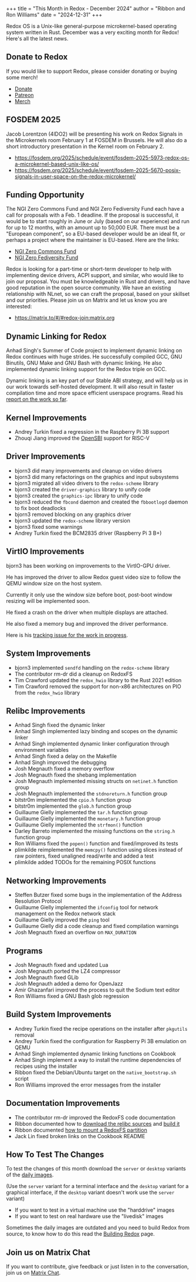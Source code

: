 +++
title = "This Month in Redox - December 2024"
author = "Ribbon and Ron Williams"
date = "2024-12-31"
+++

Redox OS is a Unix-like general-purpose microkernel-based operating system
written in Rust. December was a very exciting month for Redox! Here's all the latest news.

## Donate to Redox

If you would like to support Redox, please consider donating or buying some merch!

- [Donate](https://www.redox-os.org/donate/)
- [Patreon](https://www.patreon.com/redox_os)
- [Merch](https://redox-os.creator-spring.com/)

## FOSDEM 2025

Jacob Lorentzon (4lDO2) will be presenting his work on Redox Signals in the Microkernels room February 1 at FOSDEM in Brussels. He will also do a short introductory presentation in the Kernel room on February 2.

- https://fosdem.org/2025/schedule/event/fosdem-2025-5973-redox-os-a-microkernel-based-unix-like-os/
- https://fosdem.org/2025/schedule/event/fosdem-2025-5670-posix-signals-in-user-space-on-the-redox-microkernel/

## Funding Opportunity

The NGI Zero Commons Fund and NGI Zero Fediversity Fund each have a call for proposals with a Feb. 1 deadline.
If the proposal is successful, it would be to start roughly in June or July (based on our experience) and run for up to 12 months,
with an amount up to 50,000 EUR.
There must be a "European component", so a EU-based developer would be an ideal fit,
or perhaps a project where the maintainer is EU-based. Here are the links:

- [NGI Zero Commons Fund](https://nlnet.nl/commonsfund/)
- [NGI Zero Fediversity Fund](https://nlnet.nl/fediversity/)

Redox is looking for a part-time or short-term developer to help with implementing device drivers, ACPI support, and similar,
who would like to join our proposal.
You must be knowledgeable in Rust and drivers, and have good reputation in the open source community.
We have an existing relationship with NLnet, so we can craft the proposal, based on your skillset  and our priorities.
Please join us on Matrix and let us know you are interested:

- https://matrix.to/#/#redox-join:matrix.org

## Dynamic Linking for Redox

Anhad Singh's Summer of Code project to implement dynamic linking on Redox continues with huge strides.
He successfully compiled GCC, GNU Binutils, GNU Make and GNU Bash with dynamic linking.
He also implemented dynamic linking support for the Redox triple on GCC.

Dynamic linking is an key part of our Stable ABI strategy, and will help us in our work towards self-hosted development. It will also result in faster compilation time and more space efficient userspace programs.
Read his [report on the work so far](/news/01_rsoc2024_dynamic_linker).

## Kernel Improvements

- Andrey Turkin fixed a regression in the Raspberry Pi 3B support
- Zhouqi Jiang improved the [OpenSBI](https://github.com/riscv-software-src/opensbi) support for RISC-V

## Driver Improvements

- bjorn3 did many improvements and cleanup on video drivers
- bjorn3 did many refactorings on the graphics and input subsystems
- bjorn3 migrated all video drivers to the `redox-scheme` library
- bjorn3 created the `driver-graphics` library to unify code
- bjorn3 created the `graphics-ipc` library to unify code
- bjorn3 reduced the `fbcond` daemon and created the `fbbootlogd` daemon to fix boot deadlocks
- bjorn3 removed blocking on any graphics driver
- bjorn3 updated the `redox-scheme` library version
- bjorn3 fixed some warnings
- Andrey Turkin fixed the BCM2835 driver (Raspberry Pi 3 B+)

## VirtIO Improvements

bjorn3 has been working on improvements to the VirtIO-GPU driver.

He has improved the driver to allow Redox guest video size to follow the QEMU window size on the host system.

Currently it only use the window size before boot, post-boot window resizing will be implemented soon.

He fixed a crash on the driver when multiple displays are attached.

He also fixed a memory bug and improved the driver performance.

Here is his [tracking issue for the work in progress](https://gitlab.redox-os.org/redox-os/redox/-/issues/1428).

## System Improvements

- bjorn3 implemented `sendfd` handling on the `redox-scheme` library
- The contributor rm-dr did a cleanup on RedoxFS
- Tim Crawford updated the `redox_hwio` library to the Rust 2021 edition
- Tim Crawford removed the support for non-x86 architectures on PIO from the `redox_hwio` library

## Relibc Improvements

- Anhad Singh fixed the dynamic linker
- Anhad Singh implemented lazy binding and scopes on the dynamic linker
- Anhad Singh implemented dynamic linker configuration through environment variables
- Anhad Singh fixed a delay on the Makefile
- Anhad Singh improved the debugging
- Josh Megnauth fixed a memory overflow
- Josh Megnauth fixed the shebang implementation
- Josh Megnauth implemented missing structs on `netinet.h` function group
- Josh Megnauth implemented the `stdnoreturn.h` function group
- bitstr0m implemented the `cpio.h` function group
- bitstr0m implemented the `glob.h` function group
- Guillaume Gielly implemented the `tar.h` function group
- Guillaume Gielly implemented the `monetary.h` function group
- Guillaume Gielly implemented the `strfmon()` function
- Darley Barreto implemented the missing functions on the `string.h` function group
- Ron Williams fixed the `popen()` function and fixed/improved its tests
- plimkilde reimplemented the `memcpy()` function using slices instead of raw pointers, fixed unaligned read/write and added a test
- plimkilde added TODOs for the remaining POSIX functions

## Networking Improvements

- Steffen Butzer fixed some bugs in the implementation of the Address Resolution Protocol
- Guillaume Gielly implemented the `ifconfig` tool for network management on the Redox network stack
- Guillaume Gielly improved the `ping` tool
- Guillaume Gielly did a code cleanup and fixed compilation warnings
- Josh Megnauth fixed an overflow on `MAX_DURATION`

## Programs

- Josh Megnauth fixed and updated Lua
- Josh Megnauth ported the LZ4 compressor
- Josh Megnauth fixed GLib
- Josh Megnauth added a demo for OpenJazz
- Amir Ghazanfari improved the process to quit the Sodium text editor
- Ron Williams fixed a GNU Bash glob regression

## Build System Improvements

- Andrey Turkin fixed the recipe operations on the installer after `pkgutils` removal
- Andrey Turkin fixed the configuration for Raspberry Pi 3B emulation on QEMU
- Anhad Singh implemented dynamic linking functions on Cookbook
- Anhad Singh implement a way to install the runtime dependencies of recipes using the installer
- Ribbon fixed the Debian/Ubuntu target on the `native_bootstrap.sh` script
- Ron Williams improved the error messages from the installer

## Documentation Improvements

- The contributor rm-dr improved the RedoxFS code documentation
- Ribbon documented how to [download the relibc sources](https://gitlab.redox-os.org/redox-os/relibc#download-the-sources) and [build it](https://gitlab.redox-os.org/redox-os/relibc#build-instructions)
- Ribbon documented [how to mount a RedoxFS partition](https://gitlab.redox-os.org/redox-os/redoxfs#how-to-mount-a-partition)
- Jack Lin fixed broken links on the Cookbook README

## How To Test The Changes

To test the changes of this month download the `server` or `desktop` variants of the [daily images](https://static.redox-os.org/img/).

(Use the `server` variant for a terminal interface and the `desktop` variant for a graphical interface, if the `desktop` variant doesn't work use the `server` variant)

- If you want to test in a virtual machine use the "harddrive" images
- If you want to test on real hardware use the "livedisk" images

Sometimes the daily images are outdated and you need to build Redox from source, to know how to do this read the [Building Redox](https://doc.redox-os.org/book/podman-build.html) page.

## Join us on Matrix Chat

If you want to contribute, give feedback or just listen in to the conversation,
join us on [Matrix Chat](https://matrix.to/#/#redox-join:matrix.org).

<!--
## Discussion

Here are some links to discussion about this news post:

- [Fosstodon @redox]()
- [Fosstodon @soller]()
- [Patreon]()
- [Phoronix]()
- [Reddit /r/redox]()
- [Reddit /r/rust]()
- [X/Twitter @redox_os]()
- [X/Twitter @jeremy_soller]()
- [Hacker News]()
-->
